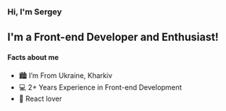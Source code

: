 ### Hi, I'm Sergey

## I'm a Front-end Developer and Enthusiast!

#### Facts about me
- 🏙️ I’m From Ukraine, Kharkiv
- 💻 2+ Years Experience in Front-end Development
- 🤍 React lover

<!--
**Radnet12/Radnet12** is a ✨ _special_ ✨ repository because its `README.md` (this file) appears on your GitHub profile.

Here are some ideas to get you started:

- 🔭 I’m currently working on ...
- 🌱 I’m currently learning ...
- 👯 I’m looking to collaborate on ...
- 🤔 I’m looking for help with ...
- 💬 Ask me about ...
- 📫 How to reach me: ...
- 😄 Pronouns: ...
- ⚡ Fun fact: ...
-->
